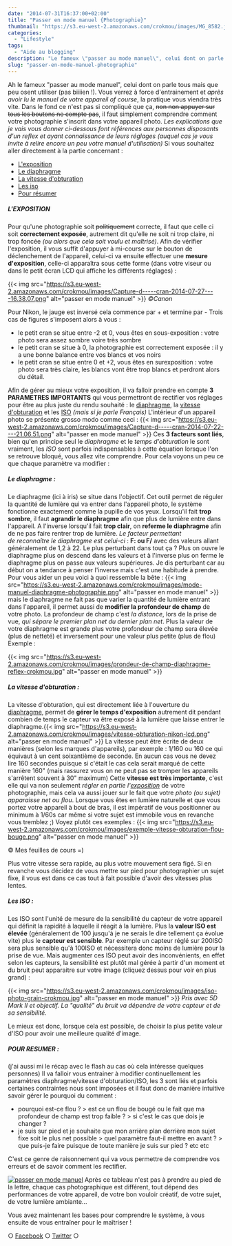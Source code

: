 ```yaml
---
date: "2014-07-31T16:37:00+02:00"
title: "Passer en mode manuel {Photographie}"
thumbnail: "https://s3.eu-west-2.amazonaws.com/crokmou/images/MG_8582.jpg"
categories:
  - "Lifestyle"
tags:
  - "Aide au blogging"
description: "Le fameux \"passer au mode manuel\", celui dont on parle tous mais que peu utilisent. Vous verrez à force d'entrainement, la pratique vous viendra très vite!"
slug: "passer-en-mode-manuel-photographie"
---
```


Ah le fameux "passer au mode manuel", celui dont on parle tous mais que peu osent utiliser (pas biiiien !). Vous verrez à force d'entrainement et _après avoir lu le manuel de votre appareil of course_, la pratique vous viendra très vite. Dans le fond ce n'est pas si compliqué que ça, <del>non non appuyer sur tous les boutons ne compte pas</del>, il faut simplement comprendre comment votre photographie s'inscrit dans votre appareil photo. _Les explications que je vais vous donner ci-dessous font références aux personnes disposants d'un reflex et ayant connaissance de leurs réglages (auquel cas je vous invite à relire encore un peu votre manuel d'utilisation)_ Si vous souhaitez aller directement à la partie concernant :

*   [L'exposition](#exposition)
*   [Le diaphragme](#diaphragme)
*   [La vitesse d'obturation](#vitesse)
*   [Les iso](#iso)
*   [Pour résumer](#resumer)

##### <a name="exposition"></a>L'EXPOSITION

Pour qu'une photographie soit <del>politiquement</del> correcte, il faut que celle ci soit **correctement exposée**, autrement dit qu'elle ne soit ni trop claire, ni trop foncée _(ou alors que cela soit voulu et maîtrisé)_. Afin de vérifier l'exposition, il vous suffit d'appuyer à mi-course sur le bouton de déclenchement de l'appareil, celui-ci va ensuite effectuer une **mesure d'exposition**, celle-ci apparaîtra sous cette forme (dans votre viseur ou dans le petit écran LCD qui affiche les différents réglages) :

{{< img src="https://s3.eu-west-2.amazonaws.com/crokmou/images/Capture-d-----cran-2014-07-27----16.38.07.png" alt="passer en mode manuel" >}} _©Canon_

Pour Nikon, le jauge est inversé cela commence par + et termine par - Trois cas de figures s'imposent alors à vous :

*   le petit cran se situe entre -2 et 0, vous êtes en sous-exposition : votre photo sera assez sombre voire très sombre
*   le petit cran se situe à 0, la photographie est correctement exposée : il y a une bonne balance entre vos blancs et vos noirs
*   le petit cran se situe entre 0 et +2, vous êtes en surexposition : votre photo sera très claire, les blancs vont être trop blancs et perdront alors du détail.

Afin de gérer au mieux votre exposition, il va falloir prendre en compte **3 PARAMETRES IMPORTANTS** qui vous permettront de rectifier vos réglages pour être au plus juste du rendu souhaité : le [diaphragme](#diaphragme), la [vitesse d'obturation](#vitesse) et les [ISO](#iso) _(mais si je parle Français)_ L'intérieur d'un appareil photo se présente grosso modo comme ceci : {{< img src="https://s3.eu-west-2.amazonaws.com/crokmou/images/Capture-d-----cran-2014-07-22----21.06.51.png" alt="passer en mode manuel" >}} Ces **3 facteurs sont liés**, bien qu'en principe seul le _diaphragme_ et le _temps d'obturation_ le sont vraiment, les _ISO_ sont parfois indispensables à cette équation lorsque l'on se retrouve bloqué, vous allez vite comprendre. Pour cela voyons un peu ce que chaque paramètre va modifier :

##### <a name="diaphragme"></a>Le diaphragme :

Le diaphragme (ici à iris) se situe dans l'objectif. Cet outil permet de réguler la quantité de lumière qui va entrer dans l'appareil photo, le système fonctionne exactement comme la pupille de vos yeux. Lorsqu'il fait **trop sombre**, il faut **agrandir le diaphragme** afin que plus de lumière entre dans l'appareil. A l'inverse lorsqu'il fait **trop clair**, on **referme le diaphragme** afin de ne pas faire rentrer trop de lumière. _Le facteur permettant de reconnaître le diaphragme est celui-ci_ : **F: ou F/** avec des valeurs allant généralement de 1,2 à 22\. Le plus perturbant dans tout ça ? Plus on ouvre le diaphragme plus on descend dans les valeurs et à l'inverse plus on ferme le diaphragme plus on passe aux valeurs supérieures. Je dis perturbant car au début on a tendance à penser l'inverse mais c'est une habitude à prendre. Pour vous aider un peu voici à quoi ressemble la bête : {{< img src="https://s3.eu-west-2.amazonaws.com/crokmou/images/mode-manuel-diaphragme-photographie.png" alt="passer en mode manuel" >}} mais le diaphragme ne fait pas que varier la quantité de lumière entrant dans l'appareil, il permet aussi de **modifier la profondeur de champ** de votre photo. La profondeur de champ c'est _la distance_, lors de la prise de vue, _qui sépare le premier plan net du dernier plan net_. Plus la valeur de votre diaphragme est grande plus votre profondeur de champ sera élevée (plus de netteté) et inversement pour une valeur plus petite (plus de flou) Exemple :

{{< img src="https://s3.eu-west-2.amazonaws.com/crokmou/images/prondeur-de-champ-diaphragme-reflex-crokmou.jpg" alt="passer en mode manuel" >}}

##### <a name="vitesse"></a>La vitesse d'obturation :

La vitesse d'obturation, qui est directement liée à l'ouverture du [diaphragme](#diaphragme), permet de **gérer le temps d'exposition** autrement dit pendant combien de temps le capteur va être exposé à la lumière que laisse entrer le diaphragme.{{< img src="https://s3.eu-west-2.amazonaws.com/crokmou/images/vitesse-obturation-nikon-lcd.png" alt="passer en mode  manuel" >}} La vitesse peut être écrite de deux manières (selon les marques d'appareils), par exemple : 1/160 ou 160 ce qui équivaut à un cent soixantième de seconde. En aucun cas vous ne devez lire 160 secondes puisque si c'était le cas cela serait marqué de cette manière 160" (mais rassurez vous on ne peut pas se tromper les appareils s'arrêtent souvent à 30" maximum) Cette **vitesse est très importante**, c'est elle qui va non seulement _régler en partie l'[exposition](#exposition)_ de votre photographie, mais cela va aussi jouer sur le fait que votre _photo (ou sujet) apparaisse net ou flou_. Lorsque vous êtes en lumière naturelle et que vous portez votre appareil à bout de bras, il est impératif de vous positionner au minimum à 1/60s car même si votre sujet est immobile vous en revanche vous tremblez ;) Voyez plutôt ces exemples : {{< img src="https://s3.eu-west-2.amazonaws.com/crokmou/images/exemple-vitesse-obturation-flou-bouge.png" alt="passer en mode manuel" >}}

© Mes feuilles de cours =)

Plus votre vitesse sera rapide, au plus votre mouvement sera figé. Si en revanche vous décidez de vous mettre sur pied pour photographier un sujet fixe, il vous est dans ce cas tout à fait possible d'avoir des vitesses plus lentes.

##### <a name="iso"></a>Les ISO :

Les ISO sont l'unité de mesure de la sensibilité du capteur de votre appareil qui définit la rapidité à laquelle il réagit à la lumière. Plus la **valeur ISO est élevée** (généralement de 100 jusqu'à je ne serais le dire tellement ça évolue vite) plus le **capteur est sensible**. Par exemple un capteur réglé sur 200ISO sera plus sensible qu'à 100ISO et nécessitera donc moins de lumière pour la prise de vue. Mais augmenter ces ISO peut avoir des inconvénients, en effet selon les capteurs, la sensibilité est plutôt mal gérée à partir d'un moment et du bruit peut apparaitre sur votre image (cliquez dessus pour voir en plus grand) :

{{< img src="https://s3.eu-west-2.amazonaws.com/crokmou/images/iso-photo-grain-crokmou.jpg" alt="passer en mode manuel" >}} _Pris avec 5D Mark II et objectif. La "qualité" du bruit va dépendre de votre capteur et de sa sensibilité._

Le mieux est donc, lorsque cela est possible, de choisir la plus petite valeur d'ISO pour avoir une meilleure qualité d'image.

##### <a name="resumer"></a>POUR RESUMER :

(j'ai aussi mi le récap avec le flash au cas où cela intéresse quelques personnes) Il va falloir vous entrainer à modifier continuellement les paramètres diaphragme/vitesse d'obturation/ISO, les 3 sont liés et parfois certaines contraintes nous sont imposées et il faut donc de manière intuitive savoir gérer le pourquoi du comment :

*   pourquoi est-ce flou ? > est ce un flou de bougé ou le fait que ma profondeur de champ est trop faible ? > si c'est le cas que dois je changer ?
*   je suis sur pied et je souhaite que mon arrière plan derrière mon sujet fixe soit le plus net possible > quel paramètre faut-il mettre en avant ? > que puis-je faire puisque de toute manière je suis sur pied ? etc etc

C'est ce genre de raisonnement qui va vous permettre de comprendre vos erreurs et de savoir comment les rectifier.

[![passer en mode manuel](https://s3.eu-west-2.amazonaws.com/crokmou/images/recap-mode-manuel-vitesse-diaph-iso.jpg)](https://s3.eu-west-2.amazonaws.com/crokmou/images/recap-mode-manuel-vitesse-diaph-iso.jpg) Après ce tableau n'est pas à prendre au pied de la lettre, chaque cas photographique est différent, tout dépend des performances de votre appareil, de votre bon vouloir créatif, de votre sujet, de votre lumière ambiante...

Vous avez maintenant les bases pour comprendre le système, à vous ensuite de vous entraîner pour le maîtriser !

○ [Facebook](https://www.facebook.com/crokmou.blog) ○ [Twitter](https://twitter.com/Crokmou) ○